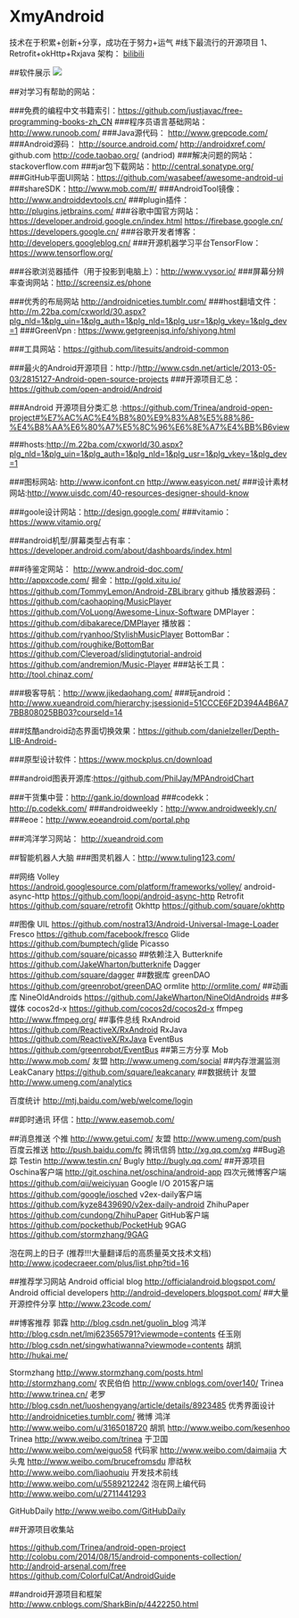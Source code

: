 # XmyAndroid
技术在于积累+创新+分享，成功在于努力+运气
#线下最流行的开源项目
1、Retrofit+okHttp+Rxjava 架构： [bilibili][1]

##软件展示
![][2]


##对学习有帮助的网站：

###免费的编程中文书籍索引：https://github.com/justjavac/free-programming-books-zh_CN
###程序员语言基础网站：http://www.runoob.com/
###Java源代码：   http://www.grepcode.com/
###Android源码： http://source.android.com/    http://androidxref.com/    github.com  http://code.taobao.org/ (andriod)
###解决问题的网站：stackoverflow.com
###jar包下载网站：http://central.sonatype.org/
###GitHub平面UI网站：https://github.com/wasabeef/awesome-android-ui
###shareSDK：http://www.mob.com/#/
###AndroidTool镜像：http://www.androiddevtools.cn/
###plugin插件：http://plugins.jetbrains.com/
###谷歌中国官方网站：https://developer.android.google.cn/index.html
                              https://firebase.google.cn/
                              https://developers.google.cn/
###谷歌开发者博客：http://developers.googleblog.cn/
###开源机器学习平台TensorFlow：https://www.tensorflow.org/

###谷歌浏览器插件（用于投影到电脑上）：http://www.vysor.io/
###屏幕分辨率查询网站：http://screensiz.es/phone


###优秀的布局网站  http://androidniceties.tumblr.com/
###host翻墙文件：http://m.22ba.com/cxworld/30.aspx?plg_nld=1&plg_uin=1&plg_auth=1&plg_nld=1&plg_usr=1&plg_vkey=1&plg_dev=1
###GreenVpn : https://www.getgreenjsq.info/shiyong.html

###工具网站：https://github.com/litesuits/android-common

###最火的Android开源项目：http://http://www.csdn.net/article/2013-05-03/2815127-Android-open-source-projects
###开源项目汇总：https://github.com/open-android/Android

###Android 开源项目分类汇总 :https://github.com/Trinea/android-open-project#%E7%AC%AC%E4%B8%80%E9%83%A8%E5%88%86-%E4%B8%AA%E6%80%A7%E5%8C%96%E6%8E%A7%E4%BB%B6view

###hosts:http://m.22ba.com/cxworld/30.aspx?plg_nld=1&plg_uin=1&plg_auth=1&plg_nld=1&plg_usr=1&plg_vkey=1&plg_dev=1

###图标网站:  http://www.iconfont.cn      http://www.easyicon.net/
###设计素材网站:http://www.uisdc.com/40-resources-designer-should-know

###goole设计网站：http://design.google.com/
###vitamio：https://www.vitamio.org/

###android机型/屏幕类型占有率：https://developer.android.com/about/dashboards/index.html


###待鉴定网站：          http://www.android-doc.com/  
                              http://appxcode.com/
                    掘金：http://gold.xitu.io/    
                              https://github.com/TommyLemon/Android-ZBLibrary
                    github 播放器源码：https://github.com/caohaoping/MusicPlayer
                              https://github.com/VoLuong/Awesome-Linux-Software
                     DMPlayer：https://github.com/dibakarece/DMPlayer
                    播放器：https://github.com/ryanhoo/StylishMusicPlayer
                    BottomBar：https://github.com/roughike/BottomBar
                    https://github.com/Cleveroad/slidingtutorial-android
                    https://github.com/andremion/Music-Player
###站长工具：http://tool.chinaz.com/

###极客导航：http://www.jikedaohang.com/
###玩android：http://www.xueandroid.com/hierarchy;jsessionid=51CCCE6F2D394A4B6A77BB808025BB03?courseId=14

###炫酷android动态界面切换效果：https://github.com/danielzeller/Depth-LIB-Android-

###原型设计软件：https://www.mockplus.cn/download

###android图表开源库:https://github.com/PhilJay/MPAndroidChart

###干货集中营：http://gank.io/download
###codekk：  http://p.codekk.com/
###androidweekly：http://www.androidweekly.cn/
###eoe：http://www.eoeandroid.com/portal.php

###鸿洋学习网站：   http://xueandroid.com

##智能机器人大脑
###图灵机器人：http://www.tuling123.com/

##网络
Volley https://android.googlesource.com/platform/frameworks/volley/
android-async-http https://github.com/loopj/android-async-http 
Retrofit  https://github.com/square/retrofit
Okhttp https://github.com/square/okhttp
 
##图像
UIL https://github.com/nostra13/Android-Universal-Image-Loader
Fresco https://github.com/facebook/fresco
Glide https://github.com/bumptech/glide
Picasso https://github.com/square/picasso
##依赖注入
Butterknife  https://github.com/JakeWharton/butterknife
Dagger      https://github.com/square/dagger
##数据库
greenDAO  https://github.com/greenrobot/greenDAO
ormlite http://ormlite.com/
##动画库
NineOldAndroids https://github.com/JakeWharton/NineOldAndroids
##多媒体
cocos2d-x https://github.com/cocos2d/cocos2d-x
ffmpeg http://www.ffmpeg.org/
##事件总线
RxAndroid https://github.com/ReactiveX/RxAndroid
RxJava https://github.com/ReactiveX/RxJava
EventBus https://github.com/greenrobot/EventBus
##第三方分享
Mob http://www.mob.com/
友盟 http://www.umeng.com/social
##内存泄漏监测
LeakCanary https://github.com/square/leakcanary
##数据统计
友盟  http://www.umeng.com/analytics

百度统计 http://mtj.baidu.com/web/welcome/login

##即时通讯
环信：http://www.easemob.com/


##消息推送
个推 http://www.getui.com/
友盟 http://www.umeng.com/push
百度云推送 http://push.baidu.com/fc
腾讯信鸽 http://xg.qq.com/xg
##Bug追踪
Testin http://www.testin.cn/
Bugly http://bugly.qq.com/
##开源项目
Oschina客户端 http://git.oschina.net/oschina/android-app
四次元微博客户端 https://github.com/qii/weiciyuan
Google I/O 2015客户端 https://github.com/google/iosched
v2ex-daily客户端 https://github.com/kyze8439690/v2ex-daily-android
ZhihuPaper https://github.com/cundong/ZhihuPaper
GitHub客户端 https://github.com/pockethub/PocketHub
9GAG https://github.com/stormzhang/9GAG
 
泡在网上的日子
(推荐!!!大量翻译后的高质量英文技术文档)
http://www.jcodecraeer.com/plus/list.php?tid=16
 
##推荐学习网站
Android official blog
http://officialandroid.blogspot.com/
Android official developers
http://android-developers.blogspot.com/
##大量开源控件分享
http://www.23code.com/
 
##博客推荐
郭霖 http://blog.csdn.net/guolin_blog
鸿洋 http://blog.csdn.net/lmj623565791?viewmode=contents
任玉刚 http://blog.csdn.net/singwhatiwanna?viewmode=contents
胡凯 http://hukai.me/

Stormzhang http://www.stormzhang.com/posts.html
http://stormzhang.com/
农民伯伯 http://www.cnblogs.com/over140/
Trinea  http://www.trinea.cn/ 
老罗 http://blog.csdn.net/luoshengyang/article/details/8923485
优秀界面设计 http://androidniceties.tumblr.com/
微博
鸿洋 http://www.weibo.com/u/3165018720
胡凯 http://www.weibo.com/kesenhoo
Trinea http://www.weibo.com/trinea
于卫国 http://www.weibo.com/weiguo58
代码家 http://www.weibo.com/daimajia
大头鬼 http://www.weibo.com/brucefromsdu
廖祜秋 http://www.weibo.com/liaohuqiu
开发技术前线 http://www.weibo.com/u/5589212242
泡在网上编代码 http://www.weibo.com/u/2711441293

GitHubDaily http://www.weibo.com/GitHubDaily





##开源项目收集站

https://github.com/Trinea/android-open-project
http://colobu.com/2014/08/15/android-components-collection/
http://android-arsenal.com/free
https://github.com/ColorfulCat/AndroidGuide

##android开源项目和框架
http://www.cnblogs.com/SharkBin/p/4422250.html



[1]:https://github.com/HotBitmapGG/bilibili-android-client
[2]:https://github.com/xmydeveloper/XmyAndroid/blob/master/bilibili.png









